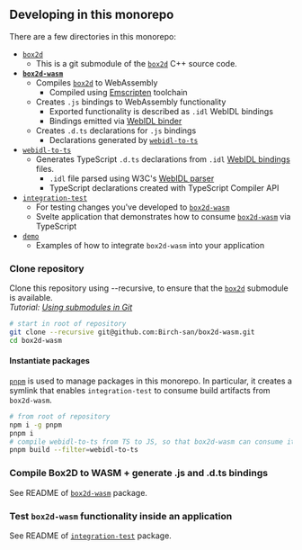 ## Developing in this monorepo

There are a few directories in this monorepo:

- [`box2d`](https://github.com/erincatto/box2d)
  - This is a git submodule of the [`box2d`](https://github.com/erincatto/box2d) C++ source code.
- **[`box2d-wasm`](box2d-wasm)**
  - Compiles [`box2d`](https://github.com/erincatto/box2d) to WebAssembly
    - Compiled using [Emscripten](https://emscripten.org/index.html) toolchain
  - Creates `.js` bindings to WebAssembly functionality
    - Exported functionality is described as `.idl` WebIDL bindings
    - Bindings emitted via [WebIDL binder](https://emscripten.org/docs/porting/connecting_cpp_and_javascript/WebIDL-Binder.html)
  - Creates `.d.ts` declarations for `.js` bindings
    - Declarations generated by [`webidl-to-ts`](webidl-to-ts)
- [`webidl-to-ts`](webidl-to-ts)
  - Generates TypeScript `.d.ts` declarations from `.idl` [WebIDL bindings](https://emscripten.org/docs/porting/connecting_cpp_and_javascript/WebIDL-Binder.html) files.
    - `.idl` file parsed using W3C's [WebIDL parser](https://github.com/w3c/webidl2.js/)
    - TypeScript declarations created with TypeScript Compiler API
- [`integration-test`](integration-test)
  - For testing changes you've developed to [`box2d-wasm`](box2d-wasm)
  - Svelte application that demonstrates how to consume [`box2d-wasm`](box2d-wasm) via TypeScript
- [`demo`](demo)
  - Examples of how to integrate `box2d-wasm` into your application

### Clone repository

Clone this repository using --recursive, to ensure that the [`box2d`](https://github.com/erincatto/box2d) submodule is available.  
_Tutorial: [Using submodules in Git](https://www.vogella.com/tutorials/GitSubmodules/article.html)_

```bash
# start in root of repository
git clone --recursive git@github.com:Birch-san/box2d-wasm.git
cd box2d-wasm
```

#### Instantiate packages

[`pnpm`](https://pnpm.js.org/) is used to manage packages in this monorepo. In particular, it creates a symlink that enables `integration-test` to consume build artifacts from `box2d-wasm`.

```bash
# from root of repository
npm i -g pnpm
pnpm i
# compile webidl-to-ts from TS to JS, so that box2d-wasm can consume it to generate typings
pnpm build --filter=webidl-to-ts
```

### Compile Box2D to WASM + generate .js and .d.ts bindings

See README of [`box2d-wasm`](box2d-wasm) package.

### Test `box2d-wasm` functionality inside an application

See README of [`integration-test`](integration-test) package.